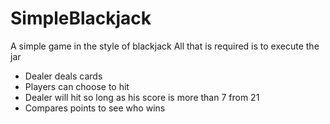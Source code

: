 # SimpleBlackjack

A simple game in the style of blackjack
All that is required is to execute the jar

  * Dealer deals cards
  * Players can choose to hit
  * Dealer will hit so long as his score is more than 7 from 21
  * Compares points to see who wins
